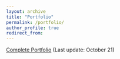 ```yaml
---
layout: archive
title: "Portfolio"
permalink: /portfolio/
author_profile: true
redirect_from:
---
```


[Complete Portfolio](_pages/Portfolio.pdf) (Last update: October 21)
